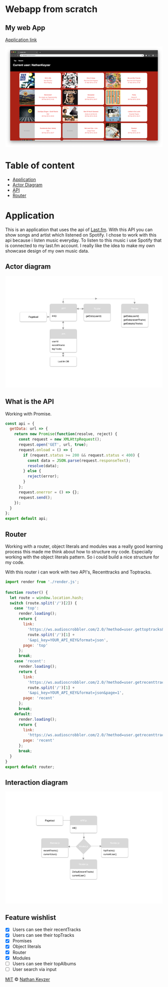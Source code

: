# Webapp from scratch

## My web App

[Application link](https://nathankeyzer.github.io/web-app-from-scratch-1920/?user=nathankeyzer)

![Application](https://github.com/NathanKeyzer/web-app-from-scratch-18-19/blob/master/week1/public/img/application.png?raw=true)

# Table of content

- [Application](application)
- [Actor Diagram](actordiagram)
- [API](whatistheapi)
- [Router](router)

# Application

This is an application that uses the api of [Last.fm](https://www.last.fm/api). With this API you can show songs and artist which listened on Spotify. I chose to work with this api because i listen music everyday. To listen to this music i use Spotify that is connected to my last.fm account. I really like the idea to make my own showcase design of my own music data.

## Actor diagram

![Actor Diagram](https://github.com/NathanKeyzer/web-app-from-scratch-18-19/blob/master/week1/public/img/actordiagram.png?raw=true)

## What is the API

Working with Promise.

```javascript
const api = {
  getData: url => {
    return new Promise(function(resolve, reject) {
      const request = new XMLHttpRequest();
      request.open('GET', url, true);
      request.onload = () => {
        if (request.status >= 200 && request.status < 400) {
          const data = JSON.parse(request.responseText);
          resolve(data);
        } else {
          reject(error);
        }
      };
      request.onerror = () => {};
      request.send();
    });
  }
};
export default api;
```

## Router

Working with a router, object literals and modules was a really good learning process this made me think about how to structure my code. Especially working with the object literals pattern. So i could build a nice structure for my code.

With this router i can work with two API's, Recenttracks and Toptracks.

```javascript
import render from './render.js';

function router() {
  let route = window.location.hash;
  switch (route.split('/')[2]) {
    case 'top':
      render.loading();
      return {
        link:
          'https://ws.audioscrobbler.com/2.0/?method=user.gettoptracks&user=' +
          route.split('/')[1] +
          '&api_key=YOUR_API_KEY&format=json',
        page: 'top'
      };
      break;
    case 'recent':
      render.loading();
      return {
        link:
          'https://ws.audioscrobbler.com/2.0/?method=user.getrecenttracks&user=' +
          route.split('/')[1] +
          '&api_key=YOUR_API_KEY&format=json&page=1',
        page: 'recent'
      };
      break;
    default:
      render.loading();
      return {
        link:
          'https://ws.audioscrobbler.com/2.0/?method=user.getrecenttracks&user=YOUR_USERNAME&api_key=YOUR_API_KEY&format=json&page=1',
        page: 'recent'
      };
      break;
  }
}
export default router;
```

## Interaction diagram

![Interaction Diagram](https://github.com/NathanKeyzer/web-app-from-scratch-18-19/blob/master/week1/public/img/interaction.png?raw=true)

## Feature wishlist

- [x] Users can see their recentTracks
- [x] Users can see their topTracks
- [x] Promises
- [x] Object literals
- [x] Router
- [x] Modules
- [ ] Users can see their topAlbums
- [ ] User search via input

[MIT](LICENCE) © [Nathan Keyzer](https://nathankeyzer.nl)
